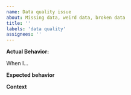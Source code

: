 ```yaml
---
name: Data quality issue 
about: Missing data, weird data, broken data 
title: ''
labels: 'data quality'
assignees: ''
---
```


**Actual Behavior:**

<!--Provide a description of the problem and a minimal reproducible example, if relevant. Please include the source and signal names, as well as sample observations, with geo region name, date, and data, demonstrating the problem.-->

When I...

**Expected behavior**

<!--A clear and concise description of what you expected to happen.-->

**Context**

<!--Add any context about the problem here.-->

